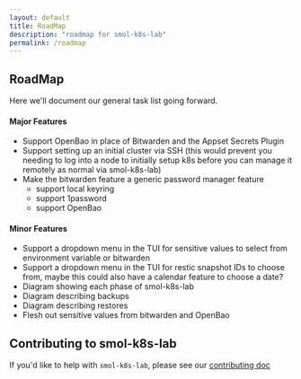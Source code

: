 ```yaml
---
layout: default
title: RoadMap
description: "roadmap for smol-k8s-lab"
permalink: /roadmap
---
```


## RoadMap

Here we'll document our general task list going forward.

#### Major Features

- Support OpenBao in place of Bitwarden and the Appset Secrets Plugin
- Support setting up an initial cluster via SSH (this would prevent you needing to log into a node to initially setup k8s before you can manage it remotely as normal via smol-k8s-lab)
- Make the bitwarden feature a generic password manager feature
  - support local keyring
  - support 1password
  - support OpenBao

#### Minor Features

- Support a dropdown menu in the TUI for sensitive values to select from environment variable or bitwarden
- Support a dropdown menu in the TUI for restic snapshot IDs to choose from, maybe this could also have a calendar feature to choose a date?
- Diagram showing each phase of smol-k8s-lab
- Diagram describing backups
- Diagram describing restores
- Flesh out sensitive values from bitwarden and OpenBao

## Contributing to smol-k8s-lab

If you'd like to help with `smol-k8s-lab`, please see our [contributing doc](https://github.com/small-hack/smol-k8s-lab/blob/main/CONTRIBUTING.md)
